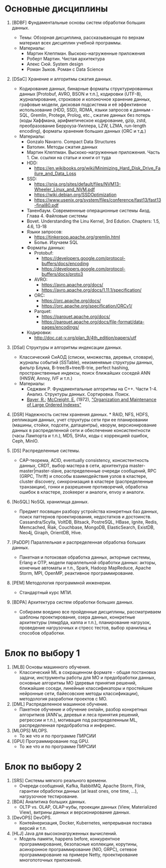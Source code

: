 # Основные дисциплины

1. [BDBF] Фундаментальные основы систем обработки больших данных.
	* Темы: Обзорная дисциплина, рассказывающая по верхам материал всех дисциплин учебной программы.
	* Материалы: 
		* Мартин Клеппман. Выскоко-нагруженные приложения
		* Роберт Мартин. Чистая архитектура
		* Алекс Сюй. System design
		* Роман Зыков. Роман с Data Science

2. [DSaC] Хранение и алгоритмы сжатия данных.
	* Кодирование данных, бинарные форматы структурированных данных [Protobuf, AVRO, BSON и т.п.], кодировки (UTF-8), журналирование, строковое и колоночное хранение данных, графовые модели, дисковая подсистема и её эффективное использование (HDD, SSD), RDMA, языки запросов к данным - SQL, Gremlin, Protege, Prolog, etc., сжатие данных без потерь (коды Хаффмана, арифметическое кодирование, gzip, zstd, преобразование Берроуза-Уиллера, LZW, LZMA, run-length encoding), форматы хранения больших данных (ORC и т.д.)
	* Материалы:
		* Gonzalo Navarro. Compact Data Structures
		* Ватолин. Методы сжатия данных
		* Мартин Клеппман. Выскоко-нагруженные приложения. Часть 1. См. ссылки на статьи и книги от туда
		* HDD: 
			* https://en.wikibooks.org/wiki/Minimizing_Hard_Disk_Drive_Failure_and_Data_Loss
		* SSD:
			* https://snia.org/sites/default/files/NVM13-Wheeler_Linux_and_NVM.pdf
			* https://wiki.debian.org/SSDOptimization
			* https://www.usenix.org/system/files/conference/fast13/fast13-final80.pdf
		* Таненбаум. Современнные операционные системы 4изд. Глава 4. Файловые системы
		* Bovet. Understanding the Linu Kernel, 3rd Edution. Chapters: 1.5, 4.6, 13-18
		* Языки запросов:
			* https://tinkerpop.apache.org/gremlin.html
			* Болье. Изучаем SQL
		* Форматы данных:
			* Protobuf:
				* https://developers.google.com/protocol-buffers/docs/encoding
				* https://developers.google.com/protocol-buffers/docs/proto3
			* AVRO:
				* https://avro.apache.org/docs/
				* https://avro.apache.org/docs/1.11.1/specification/
			* ORC:
				* https://orc.apache.org/docs/
				* https://orc.apache.org/specification/ORCv1/
			* Parquet:
				* https://parquet.apache.org/docs/
				* https://parquet.apache.org/docs/file-format/data-pages/encodings/
		* Кодировки:
			* http://doc.cat-v.org/plan_9/4th_edition/papers/utf

2. [DSaI] Структуры и алгоритмы индексации данных.
	*  Классический СиАОД (списки, множества, деревья, словари), журналы событий (SSTable), неизменямые структуры данных, фильтр Блума, B-tree/B+tree/B-trie, perfect hashing, пространственные индексы, поиск ближайших соседей ANN (HNSW, Annoy, IVF и т.п.)
	* Материалы:
		* Седжвик Р. Фундаментальные алгоритмы на C++. Части 1-4. Анализ. Структуры данных. Сортировка. Поиск.
		* [Bayer, R.](https://en.wikipedia.org/wiki/Rudolf_Bayer "Rudolf Bayer"); [McCreight, E.](https://en.wikipedia.org/wiki/Edward_M._McCreight "Edward M. McCreight") (1972), ["Organization and Maintenance of Large Ordered Indexes"](https://infolab.usc.edu/csci585/Spring2010/den_ar/indexing.pdf)
2. [DSR] Надежность систем хранения данных.
		* RAID, NFS, HDFS, репликация данных, учет структуры сети при ее планировании (машины, стойки, подсети, датацентры), кворум, версионирование данных в распределенной сети и обеспечение консистентности (часы Лампорта и т.п.), MD5, SHAx, коды с коррекцией ошибок, Ceph, MinIO.
3. [DS] Распределенные системы.
	* CAP-теорема, ACID, eventually consistency, консистентность данных, CRDT, выбор мастера в сети, архитектура master-master|master-slave, распределенные очереди сообщений, RPC (GRPC, Thrift) и способы взаимодействия узлов в кластере, cluster discovery, синхронизация в кластере (распределенные транзакции), гонки и разрешение противоречий, обработка ошибок в кластере, zookeeper и аналоги, envoy и аналоги.
4. [NoSQL] NoSQL хранилища данных.
	* Предмет посвящен разбору устройства конкретных баз данных, поиск паттернов проектирования, недостатков и достоинств. Cassandra/Scylla, VoltDB, Bitsack, PostreSQL, HBase, Ignite, Redis, Memcached, Riak, Couchbase, MongoDB, ElasticSearch, ExistDB, Neo4j, Giraph, OrientDB, Hive.
5. [PaDDP] Параллельная и распределенная обработка больших данных.
	* Пакетная и потоковая обработка данных, акторные системы, Erlang и OTP, модели параллельной обработки данных: акторы, конечные автоматы и т.п., Spark, Hadoop MapReduce, Apache Storm, MPI, OpenMP, реактивное программирование. 
6. [PEM] Методология программной инженерии.
	* Стандартный курс МПИ.
7. [BDPA] Архитектура систем обработки больших данных.
	*  Собираем воедино все пройденные дисциплины, рассматриваем шаблоны проектирования, озера данных, конкретные архитектуры (лямдбда, каппа и т.п.), планирование нагрузок, проведение нагрузочных и стресс тестов, выбор хранилищ и способов обработки.

# Блок по выбору 1

1. [MLB] Основы машинного обучения.
	* Классический ML в сокращенном формате - общая постановка задачи, инструменты работы для МО и предобработки данных, основные алгоритмы МО (деревья принятия решений, ближайшие соседи, линейные классификаторы и простейшие нейронные сети, байесовские методы классификации), методология разработки проектов с МО.
2. [DML] Распределенное машинное обучение.
	* Пакетное обучение и обучение онлайн, разбор конкретных алгоритмов (ANN'ы, деревья и леса принятия решений, регрессии и т.п.), мотивация под распределенным ML, распределенная предобработка и инференс.
3. [MLOPS] MLOPS.
	* То же что и по программе ПИРСИИ
4. [GPU] Программирование под GPU.
	* То же что и по программе ПИРСИИ

# Блок по выбору 2

1. [SRS] Системы мягкого реального времени.
	* Очереди сообщений, Kafka, RabbitMQ, Apache Storm, Flink, гарантии обработки данных (at least ones, one time, ...), нагрузочное тестирование.
2. [BDA] Аналитика больших данных.
	* OLTP vs. OLAP, OLAP-кубы, проекции данных (View, Materialized View), витрины данных и версионирование данных.
3. [DevOPS] DevOPS.
	* Контейнеризация, Docker, Kubernetes, непрерывная поставка версий и т.п.
4. [HLJ] Java для высоконагруженных вычислений.
	* Модель памяти, happens before, конкурентное программирование, безопасные коллекции, корутины, асинхронное программирование (NIO, GRPC), сетевое программирование на примере Netty, проектирование многопоточных приложений. 